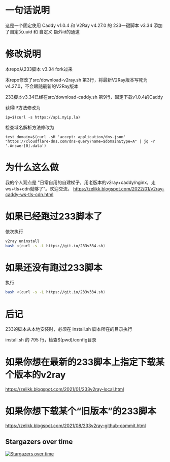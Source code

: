 # 一句话说明
这是一个固定使用 Caddy v1.0.4 和 V2Ray v4.27.0 的 233一键脚本 v3.34
添加了自定义uuid 和 自定义 额外id的通道
# 修改说明
本repo从233脚本 v3.34 fork过来

本repo修改了src/download-v2ray.sh 第3行，将最新V2Ray版本写死为 v4.27.0，不会跟随最新的V2Ray版本

233脚本v3.34已经在src/download-caddy.sh 第9行，固定下载v1.0.4的Caddy

获得IP方法修改为 
```
ip=$(curl -s https://api.myip.la)
```

检查域名解析方法修改为 
```
test_domain=$(curl -sH 'accept: application/dns-json' "https://cloudflare-dns.com/dns-query?name=$domain&type=A" | jq -r '.Answer[0].data')
```

# 为什么这么做
我的个人观点是 "日常自用的自建梯子，用老版本的v2ray+caddy/nginx，走ws+tls+cdn就够了"。欢迎交流。
https://zelikk.blogspot.com/2022/01/v2ray-caddy-ws-tls-cdn.html

# 如果已经跑过233脚本了
依次执行

```bash
v2ray uninstall
bash <(curl -s -L https://git.io/233v334.sh)
```

# 如果还没有跑过233脚本
执行

```bash
bash <(curl -s -L https://git.io/233v334.sh)
```

# 后记

233的脚本从本地安装时，必须在 install.sh 脚本所在的目录执行

install.sh 的 795 行，检查$(pwd)/config目录

# 如果你想在最新的233脚本上指定下载某个版本的v2ray
https://zelikk.blogspot.com/2021/01/233v2ray-local.html

# 如果你想下载某个“旧版本”的233脚本
https://zelikk.blogspot.com/2021/08/233v2ray-github-commit.html

## Stargazers over time

[![Stargazers over time](https://starchart.cc/crazypeace/v2ray.svg)](https://starchart.cc/crazypeace/v2ray)
